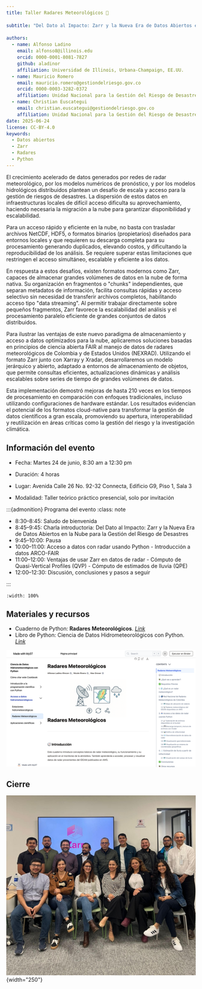 ```yaml
---
title: Taller Radares Meteorológicos 📡

subtitle: "Del Dato al Impacto: Zarr y la Nueva Era de Datos Abiertos en la Nube para la Gestión del Riesgo de Desastres"

authors:
  - name: Alfonso Ladino
    email: alfonso8@illinois.edu
    orcid: 0000-0001-8081-7827
    github: aladinor
    affiliation: Universidad de Illinois, Urbana-Champaign, EE.UU.
  - name: Mauricio Romero
    email: mauricio.romero@gestiondelriesgo.gov.co
    orcid: 0000-0003-3282-0372
    affiliation: Unidad Nacional para la Gestión del Riesgo de Desastres (UNGRD), Colombia
  - name: Christian Euscategui
    email: christian.euscategui@gestiondelriesgo.gov.co
    affiliation: Unidad Nacional para la Gestión del Riesgo de Desastres (UNGRD), Colombia
date: 2025-06-24
license: CC-BY-4.0
keywords:
  - Datos abiertos
  - Zarr
  - Radares
  - Python
---
```


El crecimiento acelerado de datos generados por redes de radar meteorológico, por los modelos numéricos de pronóstico, y por los modelos hidrológicos distribuidos plantean un desafío de escala y acceso para la gestión de riesgos de desastres. La dispersión de estos datos en infraestructuras locales de difícil acceso dificulta su aprovechamiento, haciendo necesaria la migración a la nube para garantizar disponibilidad y escalabilidad.

Para un acceso rápido y eficiente en la nube, no basta con trasladar archivos NetCDF, HDF5, o formatos binarios (propietarios) diseñados para entornos locales y que requieren su descarga completa para su procesamiento generando duplicados, elevando costos, y dificultando la reproducibilidad de los análisis. Se requiere superar estas limitaciones que restringen el acceso simultáneo, escalable y eficiente a los datos.

En respuesta a estos desafíos, existen formatos modernos como Zarr, capaces de almacenar grandes volúmenes de datos en la nube de forma nativa. Su organización en fragmentos o "chunks" independientes, que separan metadatos de información, facilita consultas rápidas y acceso selectivo sin necesidad de transferir archivos completos, habilitando acceso tipo "data streaming". Al permitir trabajar directamente sobre pequeños fragmentos, Zarr favorece la escalabilidad del análisis y el procesamiento paralelo eficiente de grandes conjuntos de datos distribuidos.

Para ilustrar las ventajas de este nuevo paradigma de almacenamiento y acceso a datos optimizados para la nube, aplicaremos soluciones basadas en principios de ciencia abierta FAIR al manejo de datos de radares meteorológicos de Colombia y de Estados Unidos (NEXRAD). Utilizando el formato Zarr junto con Xarray y Xradar, desarrollaremos un modelo jerárquico y abierto, adaptado a entornos de almacenamiento de objetos, que permite consultas eficientes, actualizaciones dinámicas y análisis escalables sobre series de tiempo de grandes volúmenes de datos.

Esta implementación demostró mejoras de hasta 210 veces en los tiempos de procesamiento en comparación con enfoques tradicionales, incluso utilizando configuraciones de hardware estándar. Los resultados evidencian el potencial de los formatos cloud-native para transformar la gestión de datos científicos a gran escala, promoviendo su apertura, interoperabilidad y reutilización en áreas críticas como la gestión del riesgo y la investigación climática.

## Información del evento

-   Fecha: Martes 24 de junio, 8:30 am a 12:30 pm

-   Duración: 4 horas

-   Lugar: Avenida Calle 26 No. 92-32 Connecta, Edificio G9, Piso 1, Sala 3

-   Modalidad: Taller teórico práctico presencial, solo por invitación


:::{admonition} Programa del evento
:class: note

-   8:30–8:45: Saludo de bienvenida
-   8:45–9:45: Charla introductoria: Del Dato al Impacto: Zarr y la Nueva Era de Datos Abiertos en la Nube para la Gestión del Riesgo de Desastres
-   9:45–10:00: Pausa
-   10:00–11:00: Acceso a datos con radar usando Python - Introducción a datos ARCO-FAIR
-   11:00–12:00: Ventajas de usar Zarr en datos de radar - Cómputo de Quasi-Vertical Profiles (QVP) - Cómputo de estimados de lluvia (QPE)
-   12:00–12:30: Discusión, conclusiones y pasos a seguir

:::

```{iframe} https://drive.google.com/file/d/1HO0ssqZaffpgqwvyomJr9IeEV7ROvNzd/preview
:width: 100%
```

## Materiales y recursos

-   Cuaderno de Python: **Radares Meteorológicos**. [*Link*](https://aladinor.github.io/AtmosCol-2023/radares)
-   Libro de Python: Ciencia de Datos Hidrometeorológicos con Python. [*Link*](https://aladinor.github.io/AtmosCol-2023/)

[![](images/libro-python-taller-radares.png)](https://aladinor.github.io/AtmosCol-2023/)

## Cierre

![Cierre del evento](images/foto-de-cierre.jpg){width="250"}